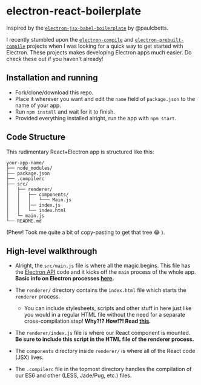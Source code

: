 # electron-react-boilerplate

Inspired by the [`electron-jsx-babel-boilerplate`](https://github.com/paulcbetts/electron-jsx-babel-boilerplate) by @paulcbetts.

I recently stumbled upon the [`electron-compile`](https://github.com/electron/electron-compile) and [`electron-prebuilt-compile`](https://github.com/paulcbetts/electron-prebuilt-compile) projects when I was looking for a quick way to get started with Electron.
These projects makes developing Electron apps much easier. Do check these out if you haven't already!

## Installation and running

- Fork/clone/download this repo.
- Place it wherever you want and edit the `name` field of `package.json` to the name of your app.
- Run `npm install` and wait for it to finish.
- Provided everything installed alright, run the app with `npm start`.


## Code Structure

This rudimentary React+Electron app is structured like this:

```text
your-app-name/
├── node_modules/
├── package.json
├── .compilerc
├── src/
│   ├── renderer/
│   │   ├── components/
│   │   │   └─── Main.js
│   │   │── index.js
│   │   └── index.html
│   └─ main.js
└── README.md
```

(Phew! Took me quite a bit of copy-pasting to get that tree :joy: ).

## High-level walkthrough

- Alright, the `src/main.js` file is where all the magic begins. This file has the [Electron API](http://electron.atom.io/docs/api/) code and it kicks off the `main` process of the whole app. **Basic info on Electron processes [here](http://electron.atom.io/docs/tutorial/quick-start/).**


- The `renderer/` directory contains the `index.html` file which starts the `renderer` process.
  - You can include stylesheets, scripts and other stuff in here just like you would in a regular HTML file without the need for a separate cross-compilation step!  **Why?!? How!?! Read [this](https://github.com/electron/electron-compile).**


- The `renderer/index.js` file is where our React component is mounted. **Be sure to include this script in the HTML file of the renderer process.**


- The `components` directory inside `renderer/` is where all of the React code (JSX) lives.

- The `.compilerc` file in the topmost directory handles the compilation of our ES6 and other (LESS, Jade/Pug, etc.) files.
